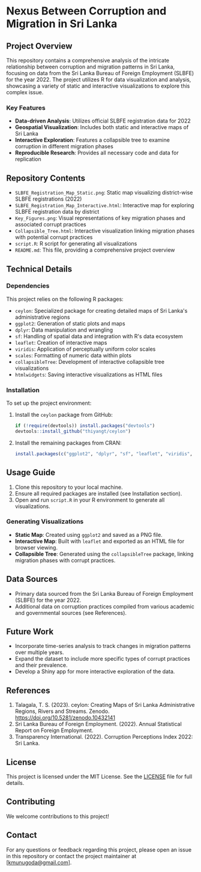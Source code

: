 # Nexus Between Corruption and Migration in Sri Lanka

## Project Overview

This repository contains a comprehensive analysis of the intricate relationship between corruption and migration patterns in Sri Lanka, focusing on data from the Sri Lanka Bureau of Foreign Employment (SLBFE) for the year 2022. The project utilizes R for data visualization and analysis, showcasing a variety of static and interactive visualizations to explore this complex issue.

### Key Features

- **Data-driven Analysis**: Utilizes official SLBFE registration data for 2022
- **Geospatial Visualization**: Includes both static and interactive maps of Sri Lanka
- **Interactive Exploration**: Features a collapsible tree to examine corruption in different migration phases
- **Reproducible Research**: Provides all necessary code and data for replication

## Repository Contents

- `SLBFE_Registration_Map_Static.png`: Static map visualizing district-wise SLBFE registrations (2022)
- `SLBFE_Registration_Map_Interactive.html`: Interactive map for exploring SLBFE registration data by district
- `Key_Figures.png`: Visual representations of key migration phases and associated corrupt practices
- `Collapsible_Tree.html`: Interactive visualization linking migration phases with potential corrupt practices
- `script.R`: R script for generating all visualizations
- `README.md`: This file, providing a comprehensive project overview

## Technical Details

### Dependencies

This project relies on the following R packages:

- `ceylon`: Specialized package for creating detailed maps of Sri Lanka's administrative regions
- `ggplot2`: Generation of static plots and maps
- `dplyr`: Data manipulation and wrangling
- `sf`: Handling of spatial data and integration with R's data ecosystem
- `leaflet`: Creation of interactive maps
- `viridis`: Application of perceptually uniform color scales
- `scales`: Formatting of numeric data within plots
- `collapsibleTree`: Development of interactive collapsible tree visualizations
- `htmlwidgets`: Saving interactive visualizations as HTML files

### Installation

To set up the project environment:

1. Install the `ceylon` package from GitHub:

   ```r
   if (!require(devtools)) install.packages("devtools")
   devtools::install_github("thiyangt/ceylon")
   ```

2. Install the remaining packages from CRAN:

   ```r
   install.packages(c("ggplot2", "dplyr", "sf", "leaflet", "viridis", "scales", "collapsibleTree", "htmlwidgets"))
   ```

## Usage Guide

1. Clone this repository to your local machine.
2. Ensure all required packages are installed (see Installation section).
3. Open and run `script.R` in your R environment to generate all visualizations.

### Generating Visualizations

- **Static Map**: Created using `ggplot2` and saved as a PNG file.
- **Interactive Map**: Built with `leaflet` and exported as an HTML file for browser viewing.
- **Collapsible Tree**: Generated using the `collapsibleTree` package, linking migration phases with corrupt practices.

## Data Sources

- Primary data sourced from the Sri Lanka Bureau of Foreign Employment (SLBFE) for the year 2022.
- Additional data on corruption practices compiled from various academic and governmental sources (see References).

## Future Work

- Incorporate time-series analysis to track changes in migration patterns over multiple years.
- Expand the dataset to include more specific types of corrupt practices and their prevalence.
- Develop a Shiny app for more interactive exploration of the data.

## References

1. Talagala, T. S. (2023). ceylon: Creating Maps of Sri Lanka Administrative Regions, Rivers and Streams. Zenodo. https://doi.org/10.5281/zenodo.10432141
2. Sri Lanka Bureau of Foreign Employment. (2022). Annual Statistical Report on Foreign Employment.
3. Transparency International. (2022). Corruption Perceptions Index 2022: Sri Lanka.

## License

This project is licensed under the MIT License. See the [LICENSE](LICENSE) file for full details.

## Contributing

We welcome contributions to this project! 

## Contact

For any questions or feedback regarding this project, please open an issue in this repository or contact the project maintainer at [kmunugoda@gmail.com].
